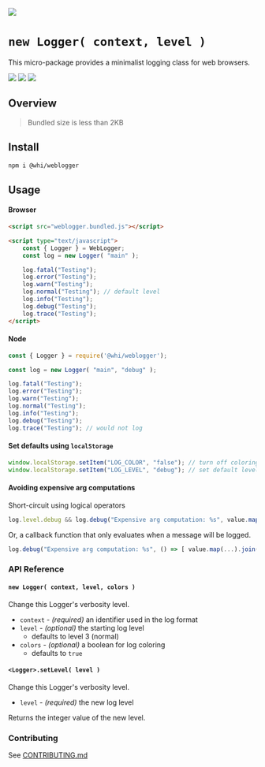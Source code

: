 [![](https://img.shields.io/npm/v/@whi/weblogger/latest?style=flat-square)](http://npmjs.com/package/@whi/weblogger)

# `new Logger( context, level )`
This micro-package provides a minimalist logging class for web browsers.

[![](https://img.shields.io/github/issues-raw/mjbrisebois/js-weblogger?style=flat-square)](https://github.com/mjbrisebois/js-weblogger/issues)
[![](https://img.shields.io/github/issues-closed-raw/mjbrisebois/js-weblogger?style=flat-square)](https://github.com/mjbrisebois/js-weblogger/issues?q=is%3Aissue+is%3Aclosed)
[![](https://img.shields.io/github/issues-pr-raw/mjbrisebois/js-weblogger?style=flat-square)](https://github.com/mjbrisebois/js-weblogger/pulls)


## Overview

> Bundled size is less than 2KB

## Install

```bash
npm i @whi/weblogger
```

## Usage

#### Browser
```html
<script src="weblogger.bundled.js"></script>

<script type="text/javascript">
    const { Logger } = WebLogger;
    const log = new Logger( "main" );

    log.fatal("Testing");
    log.error("Testing");
    log.warn("Testing");
    log.normal("Testing"); // default level
    log.info("Testing");
    log.debug("Testing");
    log.trace("Testing");
</script>
```

#### Node
```javascript
const { Logger } = require('@whi/weblogger');

const log = new Logger( "main", "debug" );

log.fatal("Testing");
log.error("Testing");
log.warn("Testing");
log.normal("Testing");
log.info("Testing");
log.debug("Testing");
log.trace("Testing"); // would not log
```

#### Set defaults using `localStorage`

```javascript
window.localStorage.setItem("LOG_COLOR", "false"); // turn off coloring
window.localStorage.setItem("LOG_LEVEL", "debug"); // set default level to "debug"
```

#### Avoiding expensive arg computations

Short-circuit using logical operators
```javascript
log.level.debug && log.debug("Expensive arg computation: %s", value.map(...).join(", ") );
```

Or, a callback function that only evaluates when a message will be logged.
```javascript
log.debug("Expensive arg computation: %s", () => [ value.map(...).join(", ") ]);
```

### API Reference

#### `new Logger( context, level, colors )`
Change this Logger's verbosity level.

- `context` - *(required)* an identifier used in the log format
- `level` - *(optional)* the starting log level
  - defaults to level 3 (normal)
- `colors` - *(optional)* a boolean for log coloring
  - defaults to `true`


#### `<Logger>.setLevel( level )`
Change this Logger's verbosity level.

- `level` - *(required)* the new log level

Returns the integer value of the new level.


### Contributing

See [CONTRIBUTING.md](CONTRIBUTING.md)
